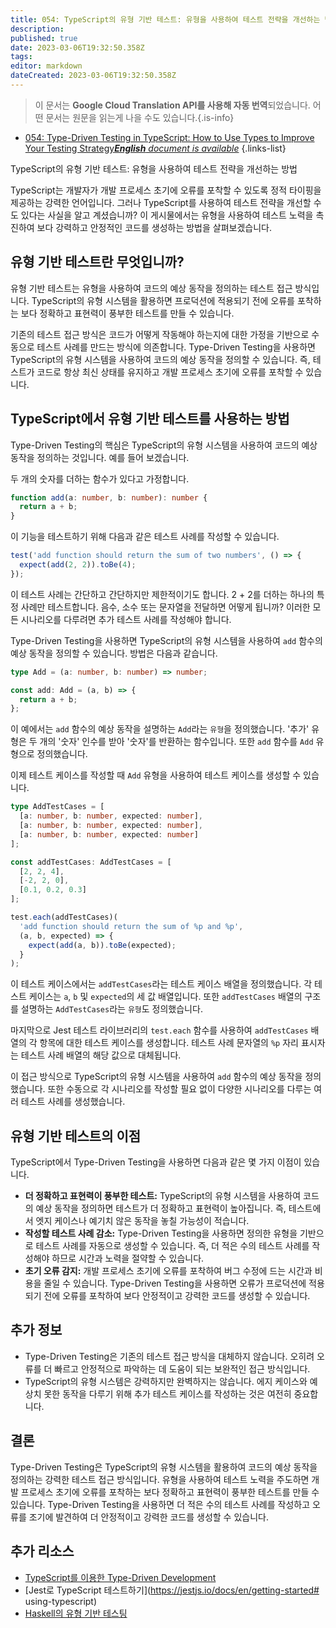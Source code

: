 ```yaml
---
title: 054: TypeScript의 유형 기반 테스트: 유형을 사용하여 테스트 전략을 개선하는 방법
description: 
published: true
date: 2023-03-06T19:32:50.358Z
tags: 
editor: markdown
dateCreated: 2023-03-06T19:32:50.358Z
---
```


> 이 문서는 **Google Cloud Translation API를 사용해 자동 번역**되었습니다.
어떤 문서는 원문을 읽는게 나을 수도 있습니다.{.is-info}



- [054: Type-Driven Testing in TypeScript: How to Use Types to Improve Your Testing Strategy***English** document is available*](/en/Knowledge-base/TypeScript/Learning/054-type-driven-testing-in-typescript-how-to-use-types-to-improve-your-testing-strategy)
{.links-list}



TypeScript의 유형 기반 테스트: 유형을 사용하여 테스트 전략을 개선하는 방법

TypeScript는 개발자가 개발 프로세스 초기에 오류를 포착할 수 있도록 정적 타이핑을 제공하는 강력한 언어입니다. 그러나 TypeScript를 사용하여 테스트 전략을 개선할 수도 있다는 사실을 알고 계셨습니까? 이 게시물에서는 유형을 사용하여 테스트 노력을 촉진하여 보다 강력하고 안정적인 코드를 생성하는 방법을 살펴보겠습니다.

## 유형 기반 테스트란 무엇입니까?

유형 기반 테스트는 유형을 사용하여 코드의 예상 동작을 정의하는 테스트 접근 방식입니다. TypeScript의 유형 시스템을 활용하면 프로덕션에 적용되기 전에 오류를 포착하는 보다 정확하고 표현력이 풍부한 테스트를 만들 수 있습니다.

기존의 테스트 접근 방식은 코드가 어떻게 작동해야 하는지에 대한 가정을 기반으로 수동으로 테스트 사례를 만드는 방식에 의존합니다. Type-Driven Testing을 사용하면 TypeScript의 유형 시스템을 사용하여 코드의 예상 동작을 정의할 수 있습니다. 즉, 테스트가 코드로 항상 최신 상태를 유지하고 개발 프로세스 초기에 오류를 포착할 수 있습니다.

## TypeScript에서 유형 기반 테스트를 사용하는 방법

Type-Driven Testing의 핵심은 TypeScript의 유형 시스템을 사용하여 코드의 예상 동작을 정의하는 것입니다. 예를 들어 보겠습니다.

두 개의 숫자를 더하는 함수가 있다고 가정합니다.

```typescript
function add(a: number, b: number): number {
  return a + b;
}
```

이 기능을 테스트하기 위해 다음과 같은 테스트 사례를 작성할 수 있습니다.

```typescript
test('add function should return the sum of two numbers', () => {
  expect(add(2, 2)).toBe(4);
});
```

이 테스트 사례는 간단하고 간단하지만 제한적이기도 합니다. 2 + 2를 더하는 하나의 특정 사례만 테스트합니다. 음수, 소수 또는 문자열을 전달하면 어떻게 됩니까? 이러한 모든 시나리오를 다루려면 추가 테스트 사례를 작성해야 합니다.

Type-Driven Testing을 사용하면 TypeScript의 유형 시스템을 사용하여 `add` 함수의 예상 동작을 정의할 수 있습니다. 방법은 다음과 같습니다.

```typescript
type Add = (a: number, b: number) => number;

const add: Add = (a, b) => {
  return a + b;
};
```

이 예에서는 `add` 함수의 예상 동작을 설명하는 `Add`라는 `유형`을 정의했습니다. '추가' 유형은 두 개의 '숫자' 인수를 받아 '숫자'를 반환하는 함수입니다. 또한 `add` 함수를 `Add` 유형으로 정의했습니다.

이제 테스트 케이스를 작성할 때 `Add` 유형을 사용하여 테스트 케이스를 생성할 수 있습니다.

```typescript
type AddTestCases = [
  [a: number, b: number, expected: number],
  [a: number, b: number, expected: number],
  [a: number, b: number, expected: number]
];

const addTestCases: AddTestCases = [
  [2, 2, 4],
  [-2, 2, 0],
  [0.1, 0.2, 0.3]
];

test.each(addTestCases)(
  'add function should return the sum of %p and %p',
  (a, b, expected) => {
    expect(add(a, b)).toBe(expected);
  }
);
```

이 테스트 케이스에서는 `addTestCases`라는 테스트 케이스 배열을 정의했습니다. 각 테스트 케이스는 `a`, `b` 및 `expected`의 세 값 배열입니다. 또한 `addTestCases` 배열의 구조를 설명하는 `AddTestCases`라는 `유형`도 정의했습니다.

마지막으로 Jest 테스트 라이브러리의 `test.each` 함수를 사용하여 `addTestCases` 배열의 각 항목에 대한 테스트 케이스를 생성합니다. 테스트 사례 문자열의 `%p` 자리 표시자는 테스트 사례 배열의 해당 값으로 대체됩니다.

이 접근 방식으로 TypeScript의 유형 시스템을 사용하여 `add` 함수의 예상 동작을 정의했습니다. 또한 수동으로 각 시나리오를 작성할 필요 없이 다양한 시나리오를 다루는 여러 테스트 사례를 생성했습니다.

## 유형 기반 테스트의 이점

TypeScript에서 Type-Driven Testing을 사용하면 다음과 같은 몇 가지 이점이 있습니다.

- **더 정확하고 표현력이 풍부한 테스트:** TypeScript의 유형 시스템을 사용하여 코드의 예상 동작을 정의하면 테스트가 더 정확하고 표현력이 높아집니다. 즉, 테스트에서 엣지 케이스나 예기치 않은 동작을 놓칠 가능성이 적습니다.
- **작성할 테스트 사례 감소:** Type-Driven Testing을 사용하면 정의한 유형을 기반으로 테스트 사례를 자동으로 생성할 수 있습니다. 즉, 더 적은 수의 테스트 사례를 작성해야 하므로 시간과 노력을 절약할 수 있습니다.
- **초기 오류 감지:** 개발 프로세스 초기에 오류를 포착하여 버그 수정에 드는 시간과 비용을 줄일 수 있습니다. Type-Driven Testing을 사용하면 오류가 프로덕션에 적용되기 전에 오류를 포착하여 보다 안정적이고 강력한 코드를 생성할 수 있습니다.

## 추가 정보

- Type-Driven Testing은 기존의 테스트 접근 방식을 대체하지 않습니다. 오히려 오류를 더 빠르고 안정적으로 파악하는 데 도움이 되는 보완적인 접근 방식입니다.
- TypeScript의 유형 시스템은 강력하지만 완벽하지는 않습니다. 에지 케이스와 예상치 못한 동작을 다루기 위해 추가 테스트 케이스를 작성하는 것은 여전히 중요합니다.

## 결론

Type-Driven Testing은 TypeScript의 유형 시스템을 활용하여 코드의 예상 동작을 정의하는 강력한 테스트 접근 방식입니다. 유형을 사용하여 테스트 노력을 주도하면 개발 프로세스 초기에 오류를 포착하는 보다 정확하고 표현력이 풍부한 테스트를 만들 수 있습니다. Type-Driven Testing을 사용하면 더 적은 수의 테스트 사례를 작성하고 오류를 조기에 발견하여 더 안정적이고 강력한 코드를 생성할 수 있습니다.

## 추가 리소스

- [TypeScript를 이용한 Type-Driven Development](https://www.typescriptlang.org/docs/handbook/type-driven-development.html)
- [Jest로 TypeScript 테스트하기](https://jestjs.io/docs/en/getting-started# using-typescript)
- [Haskell의 유형 기반 테스팅](https://www.fpcomplete.com/blog/type-driven-testing-in-haskell/)